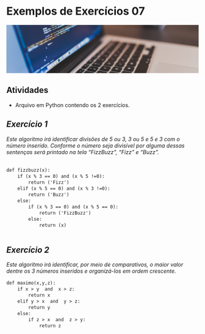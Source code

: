 # Exemplos de Exercícios 07

<img src="https://github.com/ScenioMathias/APL-2/blob/main/ALP.png?raw=true" alt="smashupy" width="700"/>

## Atividades  

* Arquivo em Python contendo os 2 exercícios.

## _Exercício 1_
_Este algoritmo irá identificar divisões de 5 ou 3, 3 ou 5 e 5 e 3 com o número inserido. Conforme o número seja divisível por alguma dessas sentenças será printado na tela “FizzBuzz”, “Fizz” e “Buzz”._ 

```shell

def fizzbuzz(x):
	if (x % 3 == 0) and (x % 5 !=0):
		return ('Fizz')
	elif (x % 5 == 0) and (x % 3 !=0):
		return ('Buzz')
	else:
		if (x % 3 == 0) and (x % 5 == 0):
			return ('FizzBuzz')
		else:
			return (x)
    
```
## _Exercício 2_
_Este algoritmo irá identificar, por meio de comparativos, o maior valor dentre os 3 números inseridos e organizá-los em ordem crescente._

```shell
def maximo(x,y,z):
	if x > y  and  x > z:
		return x
	elif y > x  and  y > z:
		return y
	else:
		if z > x  and  z > y:
			return z 
```

